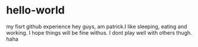 # hello-world
my fisrt github experience 
hey guys, am patrick.I like sleeping, eating and working.
I hope things will be fine withus.
I dont play well with others thugh. haha
